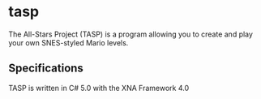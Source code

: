 tasp
====

The All-Stars Project (TASP) is a program allowing you to create and play your own SNES-styled Mario levels.

Specifications
-----
TASP is written in C# 5.0 with the XNA Framework 4.0